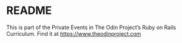 # README

This is part of the Private Events in The Odin Project’s Ruby on Rails Curriculum. Find it at https://www.theodinproject.com
